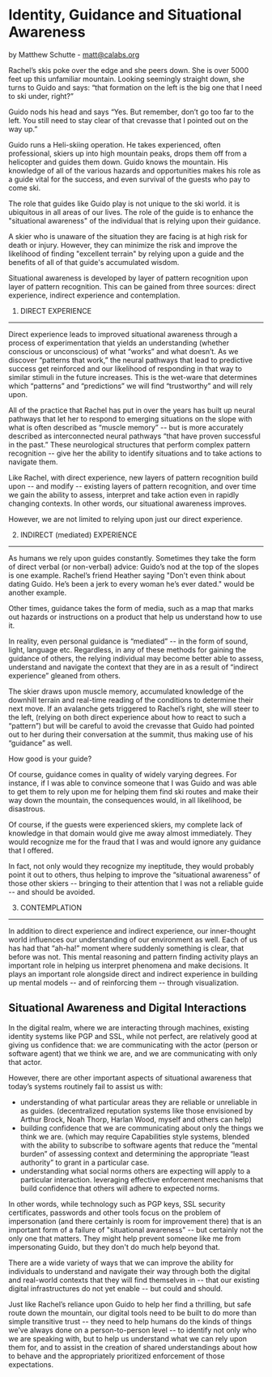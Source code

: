 Identity, Guidance and Situational Awareness
============================================

by Matthew Schutte - matt@calabs.org

Rachel’s skis poke over the edge and she peers down.  She is over 5000 feet up this unfamiliar mountain.  Looking seemingly straight down, she turns to Guido and says: “that formation on the left is the big one that I need to ski under, right?”

Guido nods his head and says “Yes. But remember, don’t go too far to the left. You still need to stay clear of that crevasse that I pointed out on the way up.”

Guido runs a Heli-skiing operation. He takes experienced, often professional, skiers up into high mountain peaks, drops them off from a helicopter and guides them down. Guido knows the mountain. His knowledge of all of the various hazards and opportunities makes his role as a guide vital for the success, and even survival of the guests who pay to come ski.

The role that guides like Guido play is not unique to the ski world.  it is ubiquitous in all areas of our lives. The role of the guide is to enhance the "situational awareness" of the individual that is relying upon their guidance. 

A skier who is unaware of the situation they are facing is at high risk for death or injury. However, they can minimize the risk and improve the likelihood of finding "excellent terrain" by relying upon a guide and the benefits of all of that guide's accumulated wisdom.

Situational awareness is developed by layer of pattern recognition upon layer of pattern recognition. This can be gained from three sources: direct experience, indirect experience and contemplation.

1) DIRECT EXPERIENCE
--------------------

Direct experience leads to improved situational awareness through a process of experimentation that yields an understanding (whether conscious or unconscious) of what “works” and what doesn’t.  As we discover “patterns that work,” the neural pathways that lead to predictive success get reinforced and our likelihood of responding in that way to similar stimuli in the future increases. This is the wet-ware that determines which “patterns” and “predictions” we will find “trustworthy” and will rely upon.  

All of the practice that Rachel has put in over the years has built up neural pathways that let her to respond to emerging situations on the slope with what is often described as “muscle memory” -- but is more accurately described as interconnected neural pathways “that have proven successful in the past.”  These neurological structures that perform complex pattern recognition -- give her the ability to identify situations and to take actions to navigate them.  

Like Rachel, with direct experience, new layers of pattern recognition build upon -- and modify -- existing layers of pattern recognition, and over time we gain the ability to assess, interpret and take action even in rapidly changing contexts.  In other words, our situational awareness improves. 

However, we are not limited to relying upon just our direct experience.

2) INDIRECT (mediated) EXPERIENCE
---------------------------------

As humans we rely upon guides constantly. Sometimes they take the form of direct verbal (or non-verbal) advice: Guido’s nod at the top of the slopes is one example. Rachel’s friend Heather saying "Don't even think about dating Guido. He’s been a jerk to every woman he’s ever dated." would be another example.

Other times, guidance takes the form of media, such as a map that marks out hazards or instructions on a product that help us understand how to use it. 

In reality, even personal guidance is “mediated” -- in the form of sound, light, language etc.  Regardless, in any of these methods for gaining the guidance of others, the relying individual may become better able to assess, understand and navigate the context that they are in as a result of “indirect experience” gleaned from others.

The skier draws upon muscle memory, accumulated knowledge of the downhill terrain and real-time reading of the conditions to determine their next move.  If an avalanche gets triggered to Rachel’s right, she will steer to the left, (relying on both direct experience about how to react to such a “pattern”) but will be careful to avoid the crevasse that Guido had pointed out to her during their conversation at the summit, thus making use of his “guidance” as well.

How good is your guide?

Of course, guidance comes in quality of widely varying degrees. For instance, if I was able to convince someone that I was Guido and was able to get them to rely upon me for helping them find ski routes and make their way down the mountain, the consequences would, in all likelihood, be disastrous.  

Of course, if the guests were experienced skiers, my complete lack of knowledge in that domain would give me away almost immediately. They would recognize me for the fraud that I was and would ignore any guidance that I offered.  

In fact, not only would they recognize my ineptitude, they would probably point it out to others, thus helping to improve the “situational awareness” of those other skiers -- bringing to their attention that I was not a reliable guide -- and should be avoided.

3) CONTEMPLATION
----------------

In addition to direct experience and indirect experience, our inner-thought world influences our understanding of our environment as well.  Each of us has had that “ah-ha!” moment where suddenly something is clear, that before was not. 
This mental reasoning and pattern finding activity plays an important role in helping us interpret phenomena and make decisions.  It plays an important role alongside direct and indirect experience in building up mental models -- and of reinforcing them -- through visualization.

Situational Awareness and Digital Interactions
----------------------------------------------

In the digital realm, where we are interacting through machines, existing identity systems like PGP and SSL, while not perfect, are relatively good at giving us confidence that:
we are communicating with the actor (person or software agent) that we think we are, and
we are communicating with only that actor.

However, there are other important aspects of situational awareness that today’s systems routinely fail to assist us with:
* understanding of what particular areas they are reliable or unreliable in as guides. (decentralized reputation systems like those envisioned by Arthur Brock, Noah Thorp, Harlan Wood, myself and others can help)
* building confidence that we are communicating about only the things we think we are. (which may require Capabilities style systems, blended with the ability to subscribe to software agents that reduce the “mental burden” of assessing context and determining the appropriate “least authority” to grant in a particular case. 
* understanding what social norms others are expecting will apply to a particular interaction.
leveraging effective enforcement mechanisms that build confidence that others will adhere to expected norms.

In other words, while technology such as PGP keys, SSL security certificates, passwords and other tools focus on the problem of impersonation (and there certainly is room for improvement there) that is an important form of a failure of "situational awareness" -- but certainly not the only one that matters. They might help prevent someone like me from impersonating Guido, but they don't do much help beyond that.

There are a wide variety of ways that we can improve the ability for individuals to understand and navigate their way through both the digital and real-world contexts that they will find themselves in -- that our existing digital infrastructures do not yet enable -- but could and should.

Just like Rachel’s reliance upon Guido to help her find a thrilling, but safe route down the mountain, our digital tools need to be built to do more than simple transitive trust -- they need to help humans do the kinds of things we’ve always done on a person-to-person level -- to identify not only who we are speaking with, but to help us understand what we can rely upon them for, and to assist in the creation of shared understandings about how to behave and the appropriately prioritized enforcement of those expectations.
